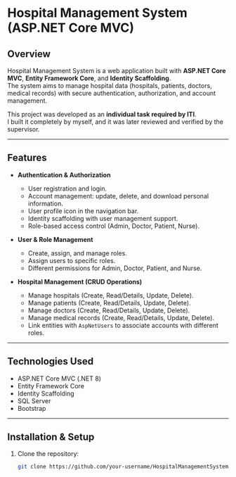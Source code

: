 # Hospital Management System (ASP.NET Core MVC)

## Overview
Hospital Management System is a web application built with **ASP.NET Core MVC**, **Entity Framework Core**, and **Identity Scaffolding**.  
The system aims to manage hospital data (hospitals, patients, doctors, medical records) with secure authentication, authorization, and account management.  

This project was developed as an **individual task required by ITI**.  
I built it completely by myself, and it was later reviewed and verified by the supervisor.

---

## Features
- **Authentication & Authorization**
  - User registration and login.
  - Account management: update, delete, and download personal information.
  - User profile icon in the navigation bar.
  - Identity scaffolding with user management support.
  - Role-based access control (Admin, Doctor, Patient, Nurse).

- **User & Role Management**
  - Create, assign, and manage roles.
  - Assign users to specific roles.
  - Different permissions for Admin, Doctor, Patient, and Nurse.

- **Hospital Management (CRUD Operations)**
  - Manage hospitals (Create, Read/Details, Update, Delete).
  - Manage patients (Create, Read/Details, Update, Delete).
  - Manage doctors (Create, Read/Details, Update, Delete).
  - Manage medical records (Create, Read/Details, Update, Delete).
  - Link entities with `AspNetUsers` to associate accounts with different roles.

---

## Technologies Used
- ASP.NET Core MVC (.NET 8)
- Entity Framework Core
- Identity Scaffolding
- SQL Server
- Bootstrap

---

## Installation & Setup
1. Clone the repository:
   ```bash
   git clone https://github.com/your-username/HospitalManagementSystem.git
